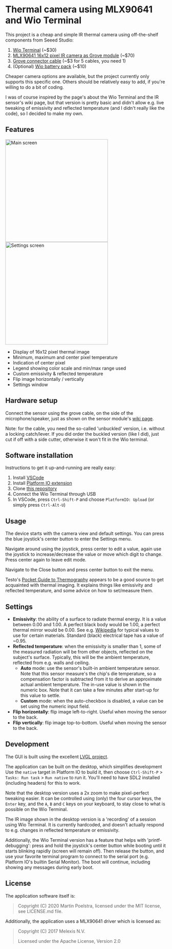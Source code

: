 # Thermal camera using MLX90641 and Wio Terminal

This project is a cheap and simple IR thermal camera using off-the-shelf
components from Seeed Studio:

1. [Wio Terminal](https://www.seeedstudio.com/Wio-Terminal-p-4509.html) (~\$30)
2. [MLX90641 16x12 pixel IR camera as Grove module](https://www.seeedstudio.com/Grove-Thermal-Imaging-Camera-IR-Array-MLX90641-110-degree-p-4612.html) (~\$70)
3. [Grove connector cable](https://www.seeedstudio.com/Grove-Universal-4-Pin-20cm-Unbuckled-Cable-5-PCs-Pack-p-749.html) (~\$3 for 5 cables, you need 1)
4. (Optional) [Wio battery pack](https://www.seeedstudio.com/Wio-Terminal-Chassis-Battery-p-4516.html) (~\$10)

Cheaper camera options are available, but the project currently only supports
this specific one. Others should be relatively easy to add, if you're willing
to do a bit of coding.

I was of course inspired by the page's about the Wio Terminal and the IR
sensor's wiki page, but that version is pretty basic and didn't allow e.g.
live tweaking of emissivity and reflected temperature (and I didn't really
like the code), so I decided to make my own.

## Features

<img src="main_screen.gif" alt="Main screen" width="320" />
<img src="settings_screen.gif" alt="Settings screen" width="320" />

- Display of 16x12 pixel thermal image
- Minimum, maximum and center pixel temperature
- Indication of center pixel
- Legend showing color scale and min/max range used
- Custom emissivity & reflected temperature
- Flip image horizontally / vertically
- Settings window

## Hardware setup

Connect the sensor using the grove cable, on the side of the microphone/speaker,
just as shown on the sensor module's [wiki page](https://wiki.seeedstudio.com/Grove-Thermal-Imaging-Camera-IR-Array/).

Note: for the cable, you need the so-called 'unbuckled' version, i.e. without a
locking catch/lever. If you did order the buckled version (like I did), just cut
if off with a side cutter, otherwise it won't fit in the Wio terminal.

## Software installation

Instructions to get it up-and-running are really easy:

1. Install [VSCode](https://code.visualstudio.com/)
2. Install [Platform IO extension](https://marketplace.visualstudio.com/items?itemName=platformio.platformio-ide)
3. Clone [this repository](https://github.com/poelstra/thermal-camera)
4. Connect the Wio Terminal through USB
5. In VSCode, press `Ctrl-Shift-P` and choose `PlatformIO: Upload` (or simply press `Ctrl-Alt-U`)

## Usage

The device starts with the camera view and default settings.
You can press the blue joystick's center button to enter the Settings menu.

Navigate around using the joystick, press center to edit a value,
again use the joystick to increase/decrease the value or move which
digit to change. Press center again to leave edit mode.

Navigate to the Close button and press center button to exit the menu.

Testo's [Pocket Guide to Thermography](https://static-int.testo.com/media/1d/b7/21fc65abbea1/Pocket-Guide-Thermography-EN.pdf) appears to be a good source to get acquainted with thermal imaging.
It explains things like emissivity and reflected temperature, and
some advice on how to set/measure them.

## Settings

- **Emissivity**: the ability of a surface to radiate thermal energy.
  It is a value between 0.00 and 1.00. A perfect black body would be
  1.00, a perfect thermal mirror would be 0.00.
  See e.g. [Wikipedia](https://en.wikipedia.org/wiki/Emissivity#Emissivities_of_common_surfaces)
  for typical values to use for certain materials.
  Standard (black) electrical tape has a value of ~0.95.
- **Reflected temperature**: when the emissivity is smaller than 1,
  some of the measured radiation will be from other objects, reflected
  on the subject's surface. Typically, this will be the ambient temperature,
  reflected from e.g. walls and ceiling.
  - **Auto** mode: use the sensor's built-in ambient temperature sensor.
    Note that this sensor measure's the chip's die temperature, so a compensation
    factor is subtracted from it to derive an approximate actual ambient temperature.
    The in-use value is shown in the numeric box. Note that it can take a few
    minutes after start-up for this value to settle.
  - **Custom** mode: when the auto-checkbox is disabled, a value can be set
    using the numeric input field.
- **Flip horizontally**: flip image left-to-right. Useful when moving the sensor to the back.
- **Flip vertically**: flip image top-to-bottom. Useful when moving the sensor to the back.

## Development

The GUI is built using the excellent [LVGL project](https://lvgl.io/).

The application can be built on the desktop, which simplifies development Use the `native` target in Platform IO to
build it, then choose `Ctrl-Shift-P` > `Tasks: Run task` > `Run native` to run it. You'll need to have SDL2 installed (including headers) for this to work.

Note that the desktop version uses a 2x zoom to make pixel-perfect tweaking easier.
It can be controlled using (only) the four cursor keys, the `Enter` key, and the `A`,
`B` and `C` keys on your keyboard, to stay close to what is possible on the Wio Terminal.

The IR image shown in the desktop version is a 'recording' of a session using
Wio Terminal. It is currently hardcoded, and doesn't actually respond to e.g. changes
in reflected temperature or emissivity.

Additionally, the Wio Terminal version has a feature that helps with 'printf-debugging':
press and hold the joystick's center button while booting until it starts blinking
rapidly (screen will remain off). Then release the button, and use your favorite
terminal program to connect to the serial port (e.g. Platform IO's builtin Serial
Monitor). The boot will continue, including showing any messages during early boot.

## License

The application software itself is:

> Copyright (C) 2020 Martin Poelstra, licensed under the MIT license, see LICENSE.md file.

Additionally, the application uses a MLX90641 driver which is licensed as:

> Copyright (C) 2017 Melexis N.V.
>
> Licensed under the Apache License, Version 2.0
